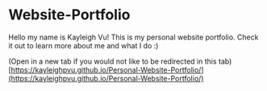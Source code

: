 # Website-Portfolio

Hello my name is Kayleigh Vu! This is my personal website portfolio. Check it out to learn more about me and what I do :)

(Open in a new tab if you would not like to be redirected in this tab)
[https://kayleighpvu.github.io/Personal-Website-Portfolio/](https://kayleighpvu.github.io/Personal-Website-Portfolio/)

